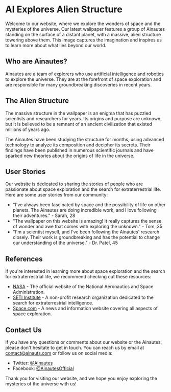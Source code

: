 <!--
Write me content for website with wallpaper which alt text is:

"A group of Ainautes standing on the surface of a distant planet, with a massive, alien structure towering above them."

The name/title of the page should not be 1:1 copy of the alt text but rather a real content of the website which is using this wallpaper.

- Use markdown format
- Start with the heading
- The content should look like a real website
- Include real sections like references, contact, user stories, etc. use things relevant to the page purpose.
- Feel free to use structure like headings, bullets, numbering, blockquotes, paragraphs, horizontal lines, etc.
- You can use formatting like bold or _italic_
- You can include UTF-8 emojis
- Links should be only #hash anchors (and you can refer to the document itself)
- Do not include images
-->

<!--font:Poppins-->

# AI Explores Alien Structure

Welcome to our website, where we explore the wonders of space and the mysteries of the universe. Our latest wallpaper features a group of Ainautes standing on the surface of a distant planet, with a massive, alien structure towering above them. This image captures the imagination and inspires us to learn more about what lies beyond our world.

## Who are Ainautes?

Ainautes are a team of explorers who use artificial intelligence and robotics to explore the universe. They are at the forefront of space exploration and are responsible for many groundbreaking discoveries in recent years.

## The Alien Structure

The massive structure in the wallpaper is an enigma that has puzzled scientists and researchers for years. Its origins and purpose are unknown, but it is believed to be a remnant of an ancient civilization that existed millions of years ago.

The Ainautes have been studying the structure for months, using advanced technology to analyze its composition and decipher its secrets. Their findings have been published in numerous scientific journals and have sparked new theories about the origins of life in the universe.

## User Stories

Our website is dedicated to sharing the stories of people who are passionate about space exploration and the search for extraterrestrial life. Here are some user stories from our community:

-   "I've always been fascinated by space and the possibility of life on other planets. The Ainautes are doing incredible work, and I love following their adventures." - Sarah, 28
-   "The wallpaper on this website is amazing! It really captures the sense of wonder and awe that comes with exploring the unknown." - Tom, 35
-   "I'm a scientist myself, and I've been following the Ainautes' research closely. Their work is groundbreaking and has the potential to change our understanding of the universe." - Dr. Patel, 45

## References

If you're interested in learning more about space exploration and the search for extraterrestrial life, we recommend checking out these resources:

-   [NASA](#) - The official website of the National Aeronautics and Space Administration.
-   [SETI Institute](#) - A non-profit research organization dedicated to the search for extraterrestrial intelligence.
-   [Space.com](#) - A news and information website covering all aspects of space exploration.

## Contact Us

If you have any questions or comments about our website or the Ainautes, please don't hesitate to get in touch. You can reach us by email at contact@ainauts.com or follow us on social media:

-   Twitter: [@Ainautes](#)
-   Facebook: [@AinautesOfficial](#)

Thank you for visiting our website, and we hope you enjoy exploring the mysteries of the universe with us!

